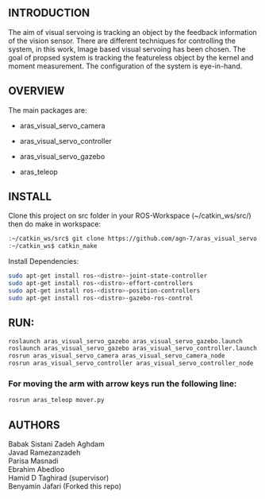INTRODUCTION
---------------

The aim of visual servoing is tracking an object by the feedback information of the vision sensor. There are different techniques for controlling the system, in this work, Image based visual servoing has been chosen. 
The goal of propsed system is tracking the featureless object by the kernel and moment measurement.
The configuration of the system is eye-in-hand. 


OVERVIEW
--------------

The main packages are:

 - aras_visual_servo_camera

 - aras_visual_servo_controller

 - aras_visual_servo_gazebo

 - aras_teleop


INSTALL
---------------

Clone this project on src folder in your ROS-Workspace (~/catkin_ws/src/) then do make in workspace:
```bash
:~/catkin_ws/src$ git clone https://github.com/agn-7/aras_visual_servo.git
:~/catkin_ws$ catkin_make
```

Install Dependencies:
```bash
sudo apt-get install ros-<distro>-joint-state-controller
sudo apt-get install ros-<distro>-effort-controllers
sudo apt-get install ros-<distro>-position-controllers
sudo apt-get install ros-<distro>-gazebo-ros-control
```

RUN:
---------------

```bash
roslaunch aras_visual_servo_gazebo aras_visual_servo_gazebo.launch
roslaunch aras_visual_servo_gazebo aras_visual_servo_controller.launch
rosrun aras_visual_servo_camera aras_visual_servo_camera_node
rosrun aras_visual_servo_controller aras_visual_servo_controller_node
```
### For moving the arm with arrow keys run the following line:

```bash
rosrun aras_teleop mover.py
```

AUTHORS
---------------

Babak Sistani Zadeh Aghdam <br>
Javad Ramezanzadeh <br>
Parisa Masnadi <br>
Ebrahim Abedloo <br>
Hamid D Taghirad (supervisor) <br>
Benyamin Jafari (Forked this repo) <br>




